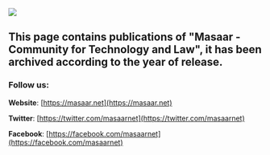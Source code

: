 ![](https://masaar.net/wp-content/uploads/2020/03/logo-1.png)
## This page contains publications of "Masaar - Community for Technology and Law", it has been archived according to the year of release.

### Follow us:

**Website**: [https://masaar.net](https://masaar.net)

**Twitter**: [https://twitter.com/masaarnet](https://twitter.com/masaarnet)

**Facebook**: [https://facebook.com/masaarnet](https://facebook.com/masaarnet)
